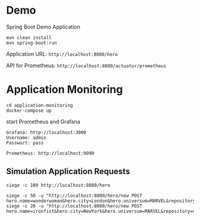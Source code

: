 # Demo
Spring Boot Demo Application

```
mvn clean install
mvn spring-boot:run
```

Application URL: `http://localhost:8080/hero`

API for Prometheus: `http://localhost:8080/actuator/prometheus`

# Application Monitoring

```
cd application-monitoring
docker-compose up
```

start Prometheus and Grafana

```
Grafana: http://localhost:3000
Username: admin
Passwort: pass

Prometheus: http://localhost:9090
```

## Simulation Application Requests

```
siege -c 100 http://localhost:8080/hero 

siege -c 50 -u "http://localhost:8080/hero/new POST hero.name=wonderwoman&hero.city=London&hero.universum=MARVEL&repository=duplicateHeroRepository"
siege -c 20 -u "http://localhost:8080/hero/new POST hero.name=ironfist&hero.city=NewYork&hero.universum=MARVEL&repository=uniqueHeroRepository" 

```

